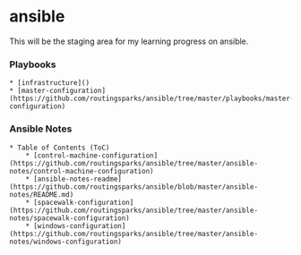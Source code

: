 # ansible

This will be the staging area for my learning progress on ansible.

### Playbooks
    * [infrastructure]()
    * [master-configuration](https://github.com/routingsparks/ansible/tree/master/playbooks/master-configuration)

### Ansible Notes
    * Table of Contents (ToC)
        * [control-machine-configuration](https://github.com/routingsparks/ansible/tree/master/ansible-notes/control-machine-configuration)
        * [ansible-notes-readme](https://github.com/routingsparks/ansible/blob/master/ansible-notes/README.md)
        * [spacewalk-configuration](https://github.com/routingsparks/ansible/tree/master/ansible-notes/spacewalk-configuration)
        * [windows-configuration](https://github.com/routingsparks/ansible/tree/master/ansible-notes/windows-configuration)
